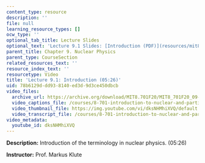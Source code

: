 ```yaml
---
content_type: resource
description: ''
file: null
learning_resource_types: []
ocw_type: ''
optional_tab_title: Lecture Slides
optional_text: 'Lecture 9.1 Slides: [Introduction (PDF)](resources/mit8_701f20_lec9-1)'
parent_title: Chapter 9. Nuclear Physics
parent_type: CourseSection
related_resources_text: ''
resource_index_text: ''
resourcetype: Video
title: 'Lecture 9.1: Introduction (05:26)'
uid: 78b6129d-dd93-8140-ed3d-9d3ce450dbcb
video_files:
  archive_url: https://archive.org/download/MIT8.701F20/MIT8_701F20_09-01_intro_300k.mp4
  video_captions_file: /courses/8-701-introduction-to-nuclear-and-particle-physics-fall-2020/f68968af108356c9b6feeebdccefa3ee_dksNHMhiXVQ.vtt
  video_thumbnail_file: https://img.youtube.com/vi/dksNHMhiXVQ/default.jpg
  video_transcript_file: /courses/8-701-introduction-to-nuclear-and-particle-physics-fall-2020/d9d434a6fa0a1873d946a3eabacccb2c_dksNHMhiXVQ.pdf
video_metadata:
  youtube_id: dksNHMhiXVQ
---
```


**Description:** Introduction of the terminology in nuclear physics. (05:26)

**Instructor:** Prof. Markus Klute
